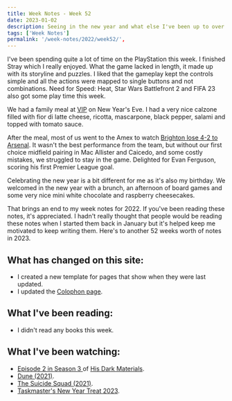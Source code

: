 ```yaml
---
title: Week Notes - Week 52
date: 2023-01-02
description: Seeing in the new year and what else I've been up to over the last seven days.
tags: ['Week Notes']
permalink: '/week-notes/2022/week52/',
---
```


I've been spending quite a lot of time on the PlayStation this week. I finished Stray which I really enjoyed. What the game lacked in length, it made up with its storyline and puzzles. I liked that the gameplay kept the controls simple and all the actions were mapped to single buttons and not combinations. Need for Speed: Heat, Star Wars Battlefront 2 and FIFA 23 also got some play time this week.

We had a family meal at [VIP](https://pizzavip.co.uk/) on New Year's Eve. I had a very nice calzone filled with fior di latte cheese, ricotta, mascarpone, black pepper, salami and topped with tomato sauce. 

After the meal, most of us went to the Amex to watch [Brighton lose 4-2 to Arsenal](https://www.brightonandhovealbion.com/news/3002690/brave-albion-beaten-by-the-leaders). It wasn't the best performance from the team, but without our first choice midfield pairing in Mac Allister and Caicedo, and some costly mistakes, we struggled to stay in the game. Delighted for Evan Ferguson, scoring his first Premier League goal.

Celebrating the new year is a bit different for me as it's also my birthday. We welcomed in the new year with a brunch, an afternoon of board games and some very nice mini white chocolate and raspberry cheesecakes.

That brings an end to my week notes for 2022. If you've been reading these notes, it's appreciated. I hadn't really thought that people would be reading these notes when I started them back in January but it's helped keep me motivated to keep writing them. Here's to another 52 weeks worth of notes in 2023.


## What has changed on this site:

- I created a new template for pages that show when they were last updated.
- I updated the [Colophon page](/colophon/).

## What I've been reading:

- I didn't read any books this week.

## What I've been watching:

- [Episode 2 in Season 3 ](https://www.themoviedb.org/tv/68507-his-dark-materials/season/3/episode/2) of [His Dark Materials](https://www.themoviedb.org/tv/68507-his-dark-materials).
- [Dune (2021)](https://www.themoviedb.org/movie/438631-dune).
- [The Suicide Squad (2021)](https://www.themoviedb.org/movie/436969-the-suicide-squad).
- [Taskmaster's New Year Treat 2023](https://www.comedy.co.uk/tv/taskmaster/episodes/2023/1/).
